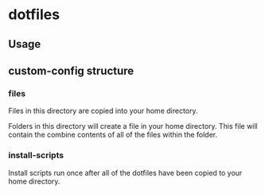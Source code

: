 # dotfiles

## Usage

## custom-config structure

### files

Files in this directory are copied into your home directory. 

Folders in this directory will create a file in your home directory. This file will contain the combine contents of all of the files within the folder.

### install-scripts

Install scripts run once after all of the dotfiles have been copied to your home directory.